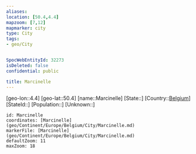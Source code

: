 ```yaml
---
aliases: 
location: [50.4,4.4]
mapzoom: [7,12] 
mapmarker: city 
type: City
tags:
- geo/City


SpocWebEntityId: 32273
isDeleted: false
confidential: public

title: Marcinelle
---
```

[geo-lon::4.4]
[geo-lat::50.4]
[name::Marcinelle]
[State::]
[Country::[Belgium](geo/Continent/Europe/Belgium.md)]
[StateId::]
[Population::]
[Unknown::]


```leaflet
id: Marcinelle
coordinates: [Marcinelle](geo/Continent/Europe/Belgium/City/Marcinelle.md)
markerFile: [Marcinelle](geo/Continent/Europe/Belgium/City/Marcinelle.md)
defaultZoom: 11 
maxZoom: 18
```


